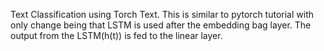 Text Classification using Torch Text. This is similar to pytorch tutorial with only change being that LSTM is used after the embedding bag layer. The output from the LSTM(h(t)) is fed to the linear layer.